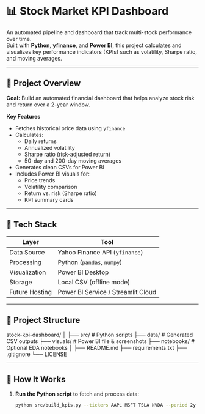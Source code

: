 # 📊 Stock Market KPI Dashboard

An automated pipeline and dashboard that track multi-stock performance over time.  
Built with **Python**, **yfinance**, and **Power BI**, this project calculates and visualizes key performance indicators (KPIs) such as volatility, Sharpe ratio, and moving averages.

---

## 🚀 Project Overview

**Goal:** Build an automated financial dashboard that helps analyze stock risk and return over a 2-year window.

**Key Features**
- Fetches historical price data using `yfinance`
- Calculates:
  - Daily returns
  - Annualized volatility
  - Sharpe ratio (risk-adjusted return)
  - 50-day and 200-day moving averages
- Generates clean CSVs for Power BI
- Includes Power BI visuals for:
  - Price trends
  - Volatility comparison
  - Return vs. risk (Sharpe ratio)
  - KPI summary cards

---

## 🧩 Tech Stack

| Layer | Tool |
|-------|------|
| Data Source | Yahoo Finance API (`yfinance`) |
| Processing | Python (`pandas`, `numpy`) |
| Visualization | Power BI Desktop |
| Storage | Local CSV (offline mode) |
| Future Hosting | Power BI Service / Streamlit Cloud |

---

## 📂 Project Structure
stock-kpi-dashboard/
│
├── src/ # Python scripts
├── data/ # Generated CSV outputs
├── visuals/ # Power BI file & screenshots
├── notebooks/ # Optional EDA notebooks
│
├── README.md
├── requirements.txt
├── .gitignore
└── LICENSE

---

## 🧮 How It Works

1. **Run the Python script** to fetch and process data:
   ```bash
   python src/build_kpis.py --tickers AAPL MSFT TSLA NVDA --period 2y --interval 1d --out ./data/kpis.csv
